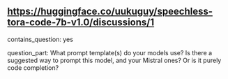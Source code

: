 ## https://huggingface.co/uukuguy/speechless-tora-code-7b-v1.0/discussions/1

contains_question: yes

question_part: What prompt template(s) do your models use? Is there a suggested way to prompt this model, and your Mistral ones? Or is it purely code completion?